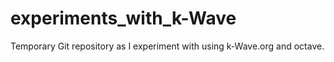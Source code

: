 # experiments_with_k-Wave

Temporary Git repository as I experiment with using k-Wave.org and octave.
